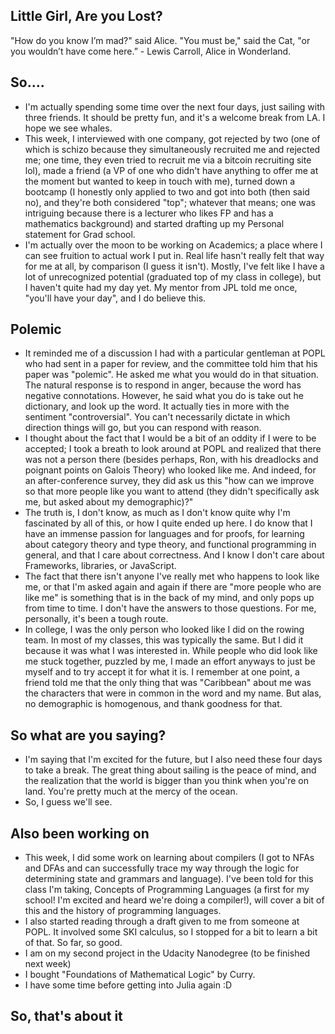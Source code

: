 ## Little Girl, Are you Lost?

"How do you know I’m mad?" said Alice.
"You must be," said the Cat, "or you wouldn’t have come here.” - Lewis Carroll, Alice in Wonderland.

## So....
- I'm actually spending some time over the next four days, just sailing with three friends. 
  It should be pretty fun, and it's a welcome break from LA. I hope we see whales.
- This week, I interviewed with one company, got rejected by two (one of which is schizo because they simultaneously recruited
  me and rejected me; one time, they even tried to recruit me via a bitcoin recruiting site lol), made a friend (a VP of one who didn't 
  have anything to offer me at the moment but wanted to keep in touch with me), turned down a bootcamp
  (I honestly only applied to two and got into both (then said no), and they're both considered "top"; whatever that means; one 
  was intriguing because there is a lecturer who likes FP and has a mathematics background)
  and started drafting up my Personal statement for Grad school. 
- I'm actually over the moon to be working on Academics; a place where I can see fruition to actual work I put in. Real life
  hasn't really felt that way for me at all, by comparison (I guess it isn't). Mostly, I've felt like I have a lot of unrecognized
  potential (graduated top of my class in college), but I haven't quite had my day yet. My mentor from JPL told me once, "you'll 
  have your day", and I do believe this. 

## Polemic
- It reminded me of a discussion I had with a particular gentleman at POPL who had sent in a paper for review, and the committee
  told him that his paper was "polemic". He asked me what you would do in that situation. The natural response is to respond in 
  anger, because the word has negative connotations. However, he said what you do is take out he dictionary, and look up the word.
  It actually ties in more with the sentiment "controversial". You can't necessarily dictate in which direction things will go,
  but you can respond with reason. 
- I thought about the fact that I would be a bit of an oddity if I were to be accepted; I took a breath to look around at POPL 
  and realized that there was not a person there (besides perhaps, Ron, with his dreadlocks and poignant points on Galois Theory)
  who looked like me. And indeed, for an after-conference survey, they did ask us this "how can we improve so that more people like
  you want to attend (they didn't specifically ask me, but asked about my demographic)?"
- The truth is, I don't know, as much as I don't know quite why I'm fascinated by all of this, or how I quite ended up here. I do
  know that I have an immense passion for languages and for proofs, for learning about category theory and type theory, and functional
  programming in general, and that I care about correctness. And I know I don't care about Frameworks, libraries, or JavaScript.
- The fact that there isn't anyone I've really met who happens to look like
  me, or that I'm asked again and again if there are "more people who are like me" is something that is in the back of my mind, and only
  pops up from time to time. I don't have the answers to those questions. For me, personally, it's been a tough route.
- In college, I was the only person who looked like I did on the rowing team. In most of my classes, this was typically the same.
  But I did it because it was what I was interested in. While people who did look like me stuck together, puzzled by me, I made 
  an effort anyways to just be myself and to try accept it for what it is. I remember at one point, a friend told me that the 
  only thing that was "Caribbean" about me was the characters that were in common in the word and my name. But alas, no demographic
  is homogenous, and thank goodness for that.
  
## So what are you saying?
- I'm saying that I'm excited for the future, but I also need these four days to take a break. 
  The great thing about sailing is the peace of mind, and the realization that the world is bigger than
  you think when you're on land. You're pretty much at the mercy of the ocean. 
- So, I guess we'll see.

## Also been working on
- This week, I did some work on learning about compilers (I got to NFAs and DFAs and can successfully trace my 
  way through the logic for determining state and grammars and language). I've been told for this class I'm taking,
  Concepts of Programming Languages (a first for my school! I'm excited and heard we're doing a compiler!), will
  cover a bit of this and the history of programming languages. 
- I also started reading through a draft given to me from someone at POPL. It involved some SKI calculus, so I 
  stopped for a bit to learn a bit of that. So far, so good. 
- I am on my second project in the Udacity Nanodegree (to be finished next week)
- I bought "Foundations of Mathematical Logic" by Curry. 
- I have some time before getting into Julia again :D

## So, that's about it
  
  
